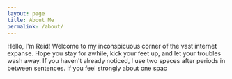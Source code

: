 ```yaml
---
layout: page
title: About Me
permalink: /about/
---
```


Hello, I'm Reid!  Welcome to my inconspicuous corner of the vast internet expanse.  Hope you stay for awhile, kick your feet up, and let your troubles wash away. If you haven't already noticed, I use two spaces after periods in between sentences.  If you feel strongly about one spac
<!--stackedit_data:
eyJoaXN0b3J5IjpbNDkxMjQ5MTksLTQ4NDA3MjIwOF19
-->